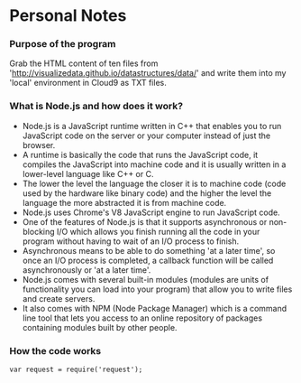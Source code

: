 # Personal Notes

### Purpose of the program
Grab the HTML content of ten files from 'http://visualizedata.github.io/datastructures/data/' and write them into my 'local' environment in Cloud9 as TXT files.

### What is Node.js and how does it work?
- Node.js is a JavaScript runtime written in C++ that enables you to run JavaScript code on the server or your computer instead of just the browser.
- A runtime is basically the code that runs the JavaScript code, it compiles the JavaScript into machine code and it is usually written in a lower-level language like C++ or C.
- The lower the level the language the closer it is to machine code (code used by the hardware like binary code) and the higher the level the language the more abstracted it is from machine code.
- Node.js uses Chrome's V8 JavaScript engine to run JavaScript code.
- One of the features of Node.js is that it supports asynchronous or non-blocking I/O which allows you finish running all the code in your program without having to wait of an I/O process to finish.
- Asynchronous means to be able to do something 'at a later time', so once an I/O process is completed, a callback function will be called asynchronously or 'at a later time'.
- Node.js comes with several built-in modules (modules are units of functionality you can load into your program) that allow you to write files and create servers.
- It also comes with NPM (Node Package Manager) which is a command line tool that lets you access to an online repository of packages containing modules built by other people.

### How the code works
    var request = require('request');